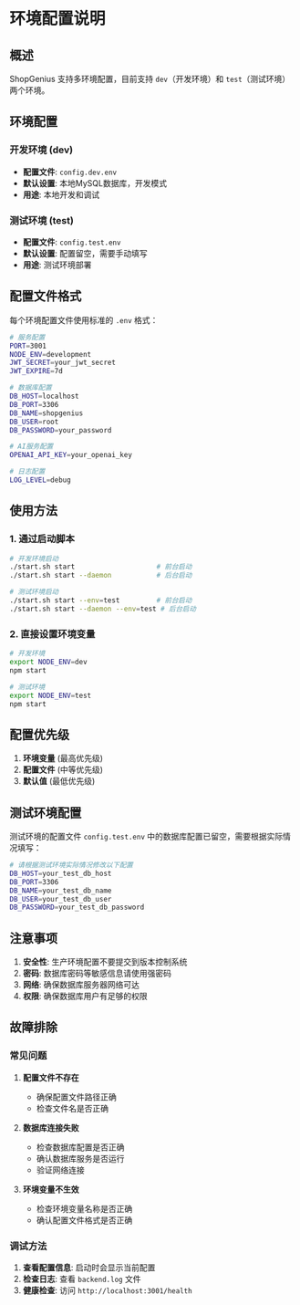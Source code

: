# 环境配置说明

## 概述

ShopGenius 支持多环境配置，目前支持 `dev`（开发环境）和 `test`（测试环境）两个环境。

## 环境配置

### 开发环境 (dev)
- **配置文件**: `config.dev.env`
- **默认设置**: 本地MySQL数据库，开发模式
- **用途**: 本地开发和调试

### 测试环境 (test)
- **配置文件**: `config.test.env`
- **默认设置**: 配置留空，需要手动填写
- **用途**: 测试环境部署

## 配置文件格式

每个环境配置文件使用标准的 `.env` 格式：

```bash
# 服务配置
PORT=3001
NODE_ENV=development
JWT_SECRET=your_jwt_secret
JWT_EXPIRE=7d

# 数据库配置
DB_HOST=localhost
DB_PORT=3306
DB_NAME=shopgenius
DB_USER=root
DB_PASSWORD=your_password

# AI服务配置
OPENAI_API_KEY=your_openai_key

# 日志配置
LOG_LEVEL=debug
```

## 使用方法

### 1. 通过启动脚本

```bash
# 开发环境启动
./start.sh start                    # 前台启动
./start.sh start --daemon           # 后台启动

# 测试环境启动
./start.sh start --env=test         # 前台启动
./start.sh start --daemon --env=test # 后台启动
```

### 2. 直接设置环境变量

```bash
# 开发环境
export NODE_ENV=dev
npm start

# 测试环境
export NODE_ENV=test
npm start
```

## 配置优先级

1. **环境变量** (最高优先级)
2. **配置文件** (中等优先级)
3. **默认值** (最低优先级)

## 测试环境配置

测试环境的配置文件 `config.test.env` 中的数据库配置已留空，需要根据实际情况填写：

```bash
# 请根据测试环境实际情况修改以下配置
DB_HOST=your_test_db_host
DB_PORT=3306
DB_NAME=your_test_db_name
DB_USER=your_test_db_user
DB_PASSWORD=your_test_db_password
```

## 注意事项

1. **安全性**: 生产环境配置不要提交到版本控制系统
2. **密码**: 数据库密码等敏感信息请使用强密码
3. **网络**: 确保数据库服务器网络可达
4. **权限**: 确保数据库用户有足够的权限

## 故障排除

### 常见问题

1. **配置文件不存在**
   - 确保配置文件路径正确
   - 检查文件名是否正确

2. **数据库连接失败**
   - 检查数据库配置是否正确
   - 确认数据库服务是否运行
   - 验证网络连接

3. **环境变量不生效**
   - 检查环境变量名称是否正确
   - 确认配置文件格式是否正确

### 调试方法

1. **查看配置信息**: 启动时会显示当前配置
2. **检查日志**: 查看 `backend.log` 文件
3. **健康检查**: 访问 `http://localhost:3001/health`
